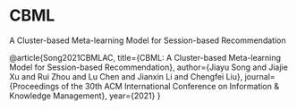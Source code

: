 # CBML
A Cluster-based Meta-learning Model for Session-based Recommendation


@article{Song2021CBMLAC,
  title={CBML: A Cluster-based Meta-learning Model for Session-based Recommendation},
  author={Jiayu Song and Jiajie Xu and Rui Zhou and Lu Chen and Jianxin Li and Chengfei Liu},
  journal={Proceedings of the 30th ACM International Conference on Information \& Knowledge Management},
  year={2021}
}
